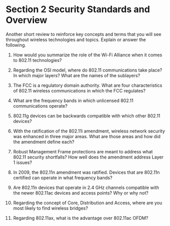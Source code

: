 # Section 2 Security Standards and Overview

Another short review to reinforce key concepts and terms that you will see
throughout wireless technologies and topics. Explain or answer the following.



1. How would you summarize the role of the Wi-Fi Alliance when it comes to
   802.11 technologies?


2. Regarding the OSI model, where do 802.11 communications take place? In which
   major layers? What are the names of the sublayers?



3. The FCC is a regulatory domain authority. What are four characteristics of
   802.11 wireless communications in which the FCC regulates?



4. What are the frequency bands in which unlicensed 802.11 communications
   operate?



5. 802.11g devices can be backwards compatible with which other 802.11 devices?



6. With the ratification of the 802.11i amendment, wireless network security
   was enhanced in three major areas. What are those areas and how did the
   amendment define each?



7. Robust Management Frame protections are meant to address what 802.11
   security shortfalls? How well does the amendment address Layer 1 issues?



8. In 2009, the 802.11n amendment was ratified. Devices that are 802.11n
   certified can operate in what frequency bands?



9. Are 802.11n devices that operate in 2.4 GHz channels compatible with the
   newer 802.11ac devices and access points? Why or why not?



10. Regarding the concept of Core, Distribution and Access, where are you most
    likely to find wireless bridges?



11. Regarding 802.11ax, what is the advantage over 802.11ac OFDM?


